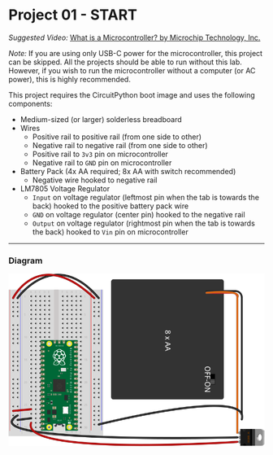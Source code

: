 # Project 01 - START

_Suggested Video:_ [What is a Microcontroller? by Microchip Technology, Inc.](https://www.youtube.com/watch?v=jKT4H0bstH8)

*Note:* If you are using only USB-C power for the microcontroller, this project can be skipped. All the projects should be able to run without this lab. However, if you wish to run the microcontroller without a computer (or AC power), this is highly recommended.


This project requires the CircuitPython boot image and uses the following components:
- Medium-sized (or larger) solderless breadboard
- Wires
    + Positive rail to positive rail (from one side to other)
    + Negative rail to negative rail (from one side to other)
    + Positive rail to `3v3` pin on microcontroller
    + Negative rail to `GND` pin on microcontroller
- Battery Pack (4x AA required; 8x AA with switch recommended)
    + Negative wire hooked to negative rail
- LM7805 Voltage Regulator
    + `Input` on voltage regulator (leftmost pin when the tab is towards the back) hooked to the positive battery pack wire
    + `GND` on voltage regulator (center pin) hooked to the negative rail
    + `Output` on voltage regulator (rightmost pin when the tab is towards the back) hooked to `Vin` pin on microcontroller

---
### Diagram
![Diagram](./diagram.svg)
